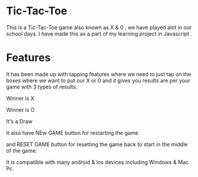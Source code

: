 
# Tic-Tac-Toe

This is a Tic-Tac-Toe game also known as X & 0 , we have played alot in our school days. I have made this as a part of my learning project in Javascript .

# Features 

It has been made up with tapping features where we need to just tap on the boxes where we want to put our X or 0 and it gives you results are per your game with 3 types of results.

Winner is X

Winner is O 

It's a Draw

It also have NEw GAME button for restarting the game 

and RESET GAME button for resetting the game back to start in the middle of the game.

It is compatible with many android & Ios devices including Windows & Mac Pc.
